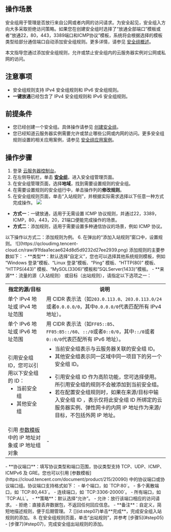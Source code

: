 ## 操作场景
安全组用于管理是否放行来自公网或者内网的访问请求。为安全起见，安全组入方向大多采取拒绝访问策略。如果您在创建安全组时选择了“放通全部端口”模板或者“放通22，80，443，3389端口和ICMP协议”模板，系统将会根据选择的模板类型给部分通信端口自动添加安全组规则。更多详情，请参见 [安全组概述](https://cloud.tencent.com/document/product/213/12452)。

本文指导您通过添加安全组规则，允许或禁止安全组内的云服务器实例对公网或私网的访问。

## 注意事项

- 安全组规则支持 IPv4 安全组规则和 IPv6 安全组规则。
- **一键放通**已经包含了 IPv4 安全组规则和 IPv6 安全组规则。

## 前提条件
- 您已经创建一个安全组。具体操作请参见 [创建安全组](https://cloud.tencent.com/document/product/213/39738)。
- 您已经知道云服务器实例需要允许或禁止哪些公网或内网的访问。更多安全组规则设置的相关应用案例，请参见 [安全组应用案例](https://cloud.tencent.com/document/product/213/34601)。

## 操作步骤
1. 登录 [云服务器控制台](https://console.cloud.tencent.com/cvm/index)。
2. 在左侧导航栏，单击 **[安全组](https://console.cloud.tencent.com/cvm/securitygroup)**，进入安全组管理页面。
3. 在安全组管理页面，选择**地域**，找到需要设置规则的安全组。
4. 在需要设置规则的安全组行中，单击操作列的**修改规则**。
5. [](id:step05)在安全组规则页面，单击“入站规则”，并根据实际需求选择以下任意一种方式完成操作。
![](https://qcloudimg.tencent-cloud.cn/raw/8675dfa217d608795194c904f6f3ce66.png)
 - **方式一**：一键放通，适用于无需设置 ICMP 协议规则，并通过22，3389，ICMP，80，443，20，21端口便能完成操作的场景。
 - **方式二**：添加规则，适用于需要设置多种通信协议的场景，例如 ICMP 协议。
<dx-alert infotype="explain" title="">
以下操作以方式二：添加规则为例。
</dx-alert>
6. 在弹出的“添加入站规则”窗口中，设置规则。
![](https://qcloudimg.tencent-cloud.cn/raw/91fdaa1ecae624d8d5d9232d27ee2939.png)
添加规则的主要参数如下：
 - **类型**：默认选择“自定义”，您也可以选择其他系统规则模板，例如 “Windows 登录”模板、“Linux 登录”模板、“Ping” 模板、“HTTP(80)” 模板、 “HTTPS(443)” 模板、“MySOL(3306)”模板和“SQLServer(1433)”模板。
 - **来源**：流量的源（入站规则） 或目标（出站规则），请指定以下选项之一：
<table>
	<tr><th>指定的源/目标</th><th>说明</th></tr>
	<tr><td>单个 IPv4 地址或 IPv4 地址范围</td><td>用 CIDR 表示法（如<code>203.0.113.0</code>、<code>203.0.113.0/24</code>或者<code>0.0.0.0/0</code>，其中<code>0.0.0.0/0</code>代表匹配所有 IPv4 地址）。</td></tr>
	<tr><td>单个 IPv6 地址或 IPv6 地址范围</td><td>用 CIDR 表示法（如<code>FF05::B5</code>、<code>FF05:B5::/60</code>、<code>::/0</code>或者<code>0::0/0</code>，其中<code>::/0</code>或者<code>0::0/0</code>代表匹配所有 IPv6 地址）。</td></tr>
	<tr><td>引用安全组 ID，您可以引用以下安全组的 ID：<ul  style="margin: 0;"><li>当前安全组</li><li>其他安全组</li></ul>
</td><td><ul  style="margin: 0;"><li>当前安全组表示与云服务器关联的安全组 ID。</li><li>其他安全组表示同一区域中同一项目下的另一个安全组 ID。</li></ul>
<dx-alert infotype="explain" title="">
<p></p><ul>
<li>引用安全组 ID 作为高阶功能，您可选择使用。所引用安全组的规则不会被添加到当前安全组。</li>
<li>若在配置安全组规则时，如果在来源/目标中输入安全组 ID ，表示仅将此安全组 ID 所绑定的云服务器实例、弹性网卡的内网 IP 地址作为来源/目标，不包括外网 IP 地址。</li>
</ul>
</dx-alert>
</td></tr>
	<tr><td>引用 <a href="https://cloud.tencent.com/document/product/215/20090">参数模板</a> 中的 IP 地址对象或 IP 地址组对象</td><td>-</td></tr>
</table>
 - **协议端口**：填写协议类型和端口范围，协议类型支持 TCP、UDP、ICMP、ICMPv6 及 GRE。您也可以引用 [参数模板](https://cloud.tencent.com/document/product/215/20090) 中的协议端口或协议端口组。协议端口支持格式如下：
    - 单个端口，如 `TCP:80`。
    - 多个离散端口，如 `TCP:80,443`。
    - 连续端口，如 `TCP:3306-20000`。
    - 所有端口，如 `TCP:ALL`。
 - **策略**：默认选择“允许”。
    - 允许：放行该端口相应的访问请求。
    - 拒绝：直接丢弃数据包，不返回任何回应信息。
 - **备注**：自定义，简短地描述规则，便于后期管理。
7. [](id:step07)单击**完成**，完成安全组入站规则的添加。
8. 在安全组规则页面，单击“出站规则”，并参考 [步骤5](#step05) - [步骤7](#step07)，完成安全组出站规则的添加。

